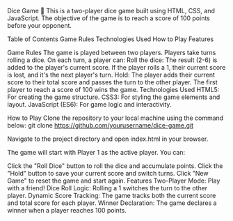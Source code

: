 Dice Game 🎲
This is a two-player dice game built using HTML, CSS, and JavaScript. The objective of the game is to reach a score of 100 points before your opponent.

Table of Contents
    Game Rules
    Technologies Used
    How to Play
    Features
    
Game Rules
The game is played between two players.
Players take turns rolling a dice.
On each turn, a player can:
Roll the dice: The result (2-6) is added to the player's current score.
If the player rolls a 1, their current score is lost, and it's the next player's turn.
Hold: The player adds their current score to their total score and passes the turn to the other player.
The first player to reach a score of 100 wins the game.
Technologies Used
HTML5: For creating the game structure.
CSS3: For styling the game elements and layout.
JavaScript (ES6): For game logic and interactivity.



How to Play
Clone the repository to your local machine using the command below:
git clone https://github.com/yourusername/dice-game.git

Navigate to the project directory and open index.html in your browser.

The game will start with Player 1 as the active player. You can:

Click the "Roll Dice" button to roll the dice and accumulate points.
Click the "Hold" button to save your current score and switch turns.
Click "New Game" to reset the game and start again.
Features
Two-Player Mode: Play with a friend!
Dice Roll Logic: Rolling a 1 switches the turn to the other player.
Dynamic Score Tracking: The game tracks both the current score and total score for each player.
Winner Declaration: The game declares a winner when a player reaches 100 points.
